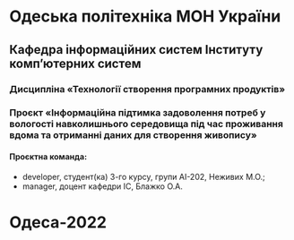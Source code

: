 # Одеська політехніка МОН України 
## Кафедра інформаційних систем Інституту комп’ютерних систем 
### Дисципліна «Технології створення програмних продуктів» 
### Проєкт «Інформаційна підтимка задоволення потреб у вологості навколишнього середовища під час проживання вдома та отриманні даних для створення живопису» 
#### Проєктна команда:
- developer, студент(ка) 3-го курсу, групи АІ-202, Неживих М.О.;
- manager, доцент кафедри ІС, Блажко О.А.
# Одеса-2022 
